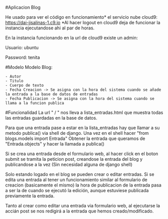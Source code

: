 #Aplicacion Blog

He usado para ver el código en funcionamiento* el servicio nube cloud9: https://dai-jjsalinas-1.c9.io
*Al hacer logout en cloud9 deja de funcionar la instancia ejecutandose ahi al par de horas.

En la instancia funcionando en la url de cloud9 existe un admin:

Usuario: ubuntu

Password: tenita  

#Modelo
Modelo Blog:

    - Autor
    - Titulo
    - Cuerpo de texto
    - Fecha Creacion -> Se asigna con la hora del sistema cuando se añade la entrada a la base de datos de entradas
    - Fecha Publicacion -> Se asigna con la hora del sistema cuando se llama a la funcion publica

#Funcionalidad
La url " /  " nos lleva a lista_entradas.html que muestra todas las entradas guardadas en la base de datos.

Para que una entrada pase a estar en la lista_entradas hay que llamar a su metodo publica() via shell de django.
Una vez en el shell hacer "from blogs.models import Entrada"
Obtener la entrada que queramos de "Entrada.objects" y hacer la llamada a publica()

Si se crea una entrada desde el formulario web, al hacer click en el boton submit se tramita la peticion post,
creandose la entrada del blog y publicandose a la vez (Sin necesidad alguna de django shell)

Solo estando logado en el blog se pueden crear o editar entradas.
Si se edita una entrada al tener un funcionamiento similar al formulario de creacion (basicamente el mismo) la hora de publicacion
de la entrada pasa a ser la de cuando se ejecutó la edición, aunque estuviese publicada previamente la entrada.

Tanto al crear como editar una entrada via formulario web, al ejecutarse la accián post se nos redigirá a la entrada que hemos creado/modificado.
